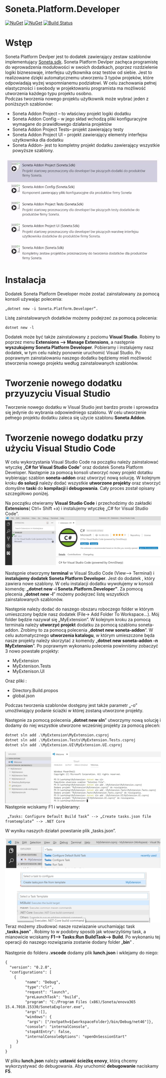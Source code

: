 # Soneta.Platform.Developer
[![NuGet](https://img.shields.io/nuget/v/Soneta.Platform.Developer.svg)](https://www.nuget.org/packages/Soneta.Platform.Developer/)
[![NuGet](https://img.shields.io/nuget/dt/Soneta.Platform.Developer.svg)](https://www.nuget.org/packages/Soneta.Platform.Developer/)
[![Build Status](https://dev.azure.com/soneta/GitHub/_apis/build/status/Soneta.Platform.Developer%20CI?branchName=master)](https://dev.azure.com/soneta/GitHub/_build/latest?definitionId=3&branchName=master)

# Wstęp

Soneta Platform Devlper jest to dodatek zawierający zestaw szablonów implementujący [Soneta.sdk](https://github.com/soneta/Soneta.MsBuild.SDK). Soneta Platform Devlper zachęca programistę do wprowadzenia modułowości w swoich dodatkach, poprzez rozdzielenie logiki biznesowaje, interfejsu użytkownika oraz testów od siebie. Jest to realizowane dzięki automatycznemu utworzeniu 3 typów projeków, które odpowiadają wyżej wspomnianemu podziałowi. W celu zachowania pełnej elastyczności i swobody w projektowaniu programista ma możliwość utworzenia każdego typu projektu osobno. <br>
Podczas tworzenia nowego projektu użytkownik może wybrać jeden z poniższych szablonów:
<ul>
    <li>Soneta Addon Project – to właściwy projekt logiki dodatku</li>
    <li>Soneta Addon Config – w jego skład wchodzą pliki konfiguracyjne wymagane do prawidłowego działania projektów</li>
    <li>Soneta Addon Project Tests– projekt zawierający testy</li>
    <li>Soneta Addon Project UI – projekt zawierający elementy interfejsu użytkownika dla dodatku</li>
    <li>Soneta Addon- jest to kompletny projekt dodatku zawierający wszystkie powyższe szablony.</li>
</ul>
<img src="Soneta.Platform.Developer\documentation\pictures\vs_projects_list.jpg">

# Instalacja
Dodatek Soneta Platform Developer może zostać zainstalowany za pomocą konsoli używając polecenia:
```
„dotnet new -i Soneta.Platform.Developer”.
```
Listę zainstalowanych dodatków możemy podejrzeć za pomocą polecenia:
```
dotnet new -l
```
Dodatek może być także zainstalowany z poziomu **Visual Studio**. Robimy to poprzez menu **Extensions --> Manage Extensions**, a następnie **wyszukujemy Soneta Platform Developer**.  Pobieramy i instalujemy nasz dodatek, w tym celu należy ponownie uruchomić Visual Studio. Po poprawnym zainstalowaniu naszego dodatku będziemy mieli możliwość stworzenia nowego projektu według zainstalowanych szablonów.
# Tworzenie nowego dodatku przyuzyciu Visual Studio
Tworzenie nowego dodatku w Visual Studio jest bardzo proste i sprowadza się jedynie do wybrania odpowiedniego szablonu. W celu utworzenie pełnego projektu dodatku zaleca się użycie szablonu **Soneta Addon**.
# Tworzenie nowego dodatku przy użyciu Visual Studio Code
W celu wykorzystania Visual Studio Code na początku należy zainstalować wtyczkę „**C# for Visual Studio Code**” oraz dodatek Soneta Platform Developer. Następnie za pomocą konsoli utworzyć nowy projekt dotatku wybierając szablon **soneta-addon** oraz utworzyć nową solucję. W kolejnym kroku **do solucji** należy dodać wszystkie **utworzone projekty** oraz stworzyć domyślne **taski** do **kompilacji i debugowania**. Cały proces został opisany szczegółowo poniżej.
<br>

Na początku otwieramy **Visual Studio Code** i przechodzimy do zakładki **Extensions**( Ctrl+ Shift +x) i instalujemy wtyczkę „C# for Visual Studio Code”.<br>
<img src="Soneta.Platform.Developer\documentation\pictures\vsc_extension.jpg">

Następnie otworzymy **terminal** w Visual Studio Code (View--> Terminal)  i **instalujemy dodatek Soneta Platform Developer**.  Jest do dodatek , który zawiera nowe szablony. W celu instalacji dodatku wywołujemy w konsoli komendę: **„dotnet new -i Soneta.Platform.Developer”**.
Za pomocą plecenia „**dotnet new -l**” możemy podejrzeć listę wszystkich zainstalowanych szablonów.
<br>

Następnie należy dodać do naszego obszaru roboczego folder w którym umieszczony będzie nasz dodatek (File-> Add Folder To Workspace…). Mój folder będzie nazywał się „MyExtension”.
W kolejnym kroku za pomocą terminala należy **utworzyć projekt** dodatku za pomocą szablonu soneta-addon. Zrobimy to za pomocą polecenia „**dotnet new soneta-addon**”. W celu automatycznego **utworzenia katalogu**, w którym umieszczone będa nasze projekty należy skorzytać z komendy „**dotnet new soneta-addon -n MyExtension**”.  Po poprawnym wykonaniu polecenia powinniśmy zobaczyć 3 nowo powstałe projekty:
<ul>
    <li>MyExtension</li>
    <li>MyExtenison.Tests</li>
    <li>MyExtenison.UI</li>
</ul>
Oraz pliki :
<ul>
    <li>Directory.Build.propos</li>
    <li>global.json</li>
</ul>

 Podczas tworzenia szablonów dostępny jest także parametr „-o” umożliwiający podanie ściażki w której zostaną utworzone projekty.<br>

Następnie za pomocą polecenia „**dotnet new sln**” utworzymy nową solucję i dodamy do niej wszystkie utworzone wcześniej projekty za pomocą pleceń:
```
dotnet sln add .\MyExtension\MyExtension.csproj
dotnet sln add .\MyExtension.Tests\MyExtension.Tests.csproj
dotnet sln add .\MyExtension.UI\MyExtension.UI.csproj
```
<img src="Soneta.Platform.Developer\documentation\pictures\vsc_files.jpg"><br>
Następnie wciskamy F1 i wybieramy:
```
 „Tasks: Configure Default Build Task” --> „Create tasks.json file fromtemplate” --> .NET Core
 ``` 
W wyniku naszych działań powstanie plik „tasks.json”.
<br><br>
<img src="Soneta.Platform.Developer\documentation\pictures\vsc_task.jpg" width=700><br>
Teraz możemy zbudować nasze rozwiazanie uruchamiając task „**tasks.json**” . Robimy to w podobny sposób jak wtowrzyliśmy task, a mianowicie wciskamy **F1--> Tasks:Run BuildTask--> Build**. Po wykonaniu tej operacji do naszego rozwiązania zostanie dodany folder „**bin**” .
<br>
<br>
Następnie do folderu **.vscode** dodamy plik **lunch.json** i wklejamy do niego:
```
{
  "version": "0.2.0",
  "configurations": [
    {
         "name": "Debug",
         "type":"clr",
         "request": "launch",
         "preLaunchTask": "build",
         "program": "C:/Program Files (x86)/Soneta/enova365 15.4.7010.15330/SonetaExplorer.exe",
         "args":[],
         "windows": {
          "args": ["/extpath=${workspaceFolder}/bin/Debug/net46"]},        
         "console": "internalConsole",
         "stopAtEntry": false,
         "internalConsoleOptions": "openOnSessionStart"
     }
  ]
}
```
W pliku **lunch.json** należy **ustawić ścieżkę enovy**, którą chcemy wykorzystywać do debugowania. Aby uruchomić **debugowanie** naciskamy **F5**.






